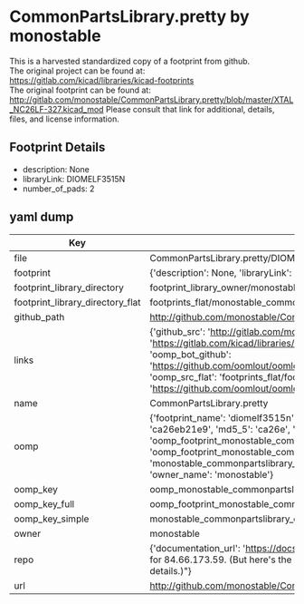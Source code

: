 # CommonPartsLibrary.pretty by monostable  
This is a harvested standardized copy of a footprint from github.  
The original project can be found at:  
https://gitlab.com/kicad/libraries/kicad-footprints  
The original footprint can be found at:
http://gitlab.com/monostable/CommonPartsLibrary.pretty/blob/master/XTAL_NC26LF-327.kicad_mod
Please consult that link for additional, details, files, and license information.  
## Footprint Details
* description: None  
* libraryLink: DIOMELF3515N  
* number_of_pads: 2  
## yaml dump  
| Key | Value |  
| --- | --- |  
| file | CommonPartsLibrary.pretty/DIOMELF3515N.kicad_mod |  
| footprint | {'description': None, 'libraryLink': 'DIOMELF3515N', 'number_of_pads': 2} |  
| footprint_library_directory | footprint_library_owner/monostable_CommonPartsLibrary.pretty |  
| footprint_library_directory_flat | footprints_flat/monostable_commonpartslibrary_diomelf3515n/working |  
| github_path | http://github.com/monostable/CommonPartsLibrary.pretty/blob/master/DIOMELF3515N.kicad_mod |  
| links | {'github_src': 'http://gitlab.com/monostable/CommonPartsLibrary.pretty/blob/master/XTAL_NC26LF-327.kicad_mod', 'github_src_repo': 'https://gitlab.com/kicad/libraries/kicad-footprints', 'oomp_bot': 'footprints/monostable_commonpartslibrary_diomelf3515n/working', 'oomp_bot_github': 'https://github.com/oomlout/oomlout_oomp_footprint_bot/tree/main/footprints/monostable_commonpartslibrary_diomelf3515n/working', 'oomp_src_flat': 'footprints_flat/footprints_flat/monostable_commonpartslibrary_diomelf3515n/working', 'oomp_src_flat_github': 'https://github.com/oomlout/oomlout_oomp_footprint_src/tree/main/footprints_flat/monostable_commonpartslibrary_diomelf3515n/working'} |  
| name | CommonPartsLibrary.pretty |  
| oomp | {'footprint_name': 'diomelf3515n', 'library_name': 'commonpartslibrary', 'md5': 'ca26eb21e918dd5a9c24f5b1b106d877', 'md5_10': 'ca26eb21e9', 'md5_5': 'ca26e', 'md5_6': 'ca26eb', 'oomp_key': 'oomp_monostable_commonpartslibrary_diomelf3515n', 'oomp_key_extra': 'oomp_footprint_monostable_commonpartslibrary_diomelf3515n', 'oomp_key_full': 'oomp_footprint_monostable_commonpartslibrary_diomelf3515n_ca26eb', 'oomp_key_simple': 'monostable_commonpartslibrary_diomelf3515n', 'original_filename': 'CommonPartsLibrary.pretty/DIOMELF3515N.kicad_mod', 'owner_name': 'monostable'} |  
| oomp_key | oomp_monostable_commonpartslibrary_diomelf3515n |  
| oomp_key_full | oomp_footprint_monostable_commonpartslibrary_diomelf3515n |  
| oomp_key_simple | monostable_commonpartslibrary_diomelf3515n |  
| owner | monostable |  
| repo | {'documentation_url': 'https://docs.github.com/rest/overview/resources-in-the-rest-api#rate-limiting', 'message': "API rate limit exceeded for 84.66.173.59. (But here's the good news: Authenticated requests get a higher rate limit. Check out the documentation for more details.)"} |  
| url | http://github.com/monostable/CommonPartsLibrary.pretty |  

